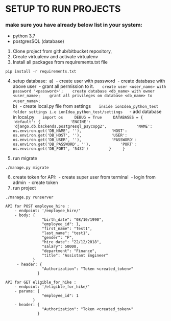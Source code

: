 # SETUP TO RUN PROJECTS
### make sure you have already below list in your system:
- python 3.7
- postgresSQL (database)

1) Clone project from github/bitbucket repository,
2) Create virtualenv and activate virtualenv
3) Install all packages from requirements.txt file
```
pip install -r requirements.txt
```
4) setup database:
​        a)
​        - create user with password
​        - create database with above user
​        - grant all permission to it.
​	```
​	create user <user_name> with password '<password>';
​	create database <db_name> with owner <user_name>;
​	grant all privileges on database <db_name> to <user_name>;
​	```
​        
​        b)
​         - create local.py file from settings
​	```
​	inside ionIdea_python_test folder settings i.e ionIdea_python_test/settings
​	```
​         - add database in local.py
​	```
​	import os
​    DEBUG = True
​    DATABASES = {
​        'default': {
​            'ENGINE': 'django.db.backends.postgresql_psycopg2',
​            'NAME': os.environ.get('DB_NAME', ''),
​            'HOST': os.environ.get('DB_HOST', ''),
​            'USER': os.environ.get('DB_USER', ''),
​            'PASSWORD': os.environ.get('DB_PASSWORD', ''),
​            'PORT': os.environ.get('DB_PORT', '5432')
​        }
​    }
​	```

5) run migrate 
```
./manage.py migrate
```
6) create token for API:
​        - create super user from terminal
​        - login from admin
​        - create token
7) run project
```
./manage.py runserver
```
```
API for POST employee_hire :
​    - endpoint: '/employee_hire/' 
​    - body: {
​                "birth_date": "08/10/1990",
​                "employee_id": 1,
​                "first_name": "Test1",
​                "last_name": "test1",
​                "gender": "F",
​                "hire_date": "22/12/2018",
​                "salary": 50000,
​                "department": "Finance",
​                "title": "Assistant Engineer"
​            }
​     - header: {
​                "Authorization": "Token <created_token>"
​              }

API for GET eligible_for_hike :
​    - endpoint: '/eligible_for_hike/' 
​    - params: {
​                "employee_id": 1
​            }
​    - header: {
​                "Authorization": "Token <created_token>"
​              }
​          
```